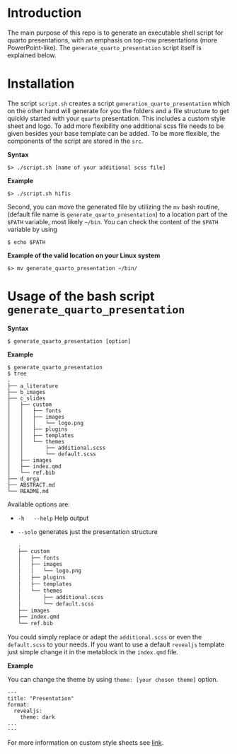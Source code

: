 # Introduction

The main purpose of this repo is to generate an executable shell script for quarto presentations, with an emphasis on top-row presentations (more PowerPoint-like). The `generate_quarto_presentation` script itself is explained below.

# Installation

The script `script.sh` creates a script `generation_quarto_presentation` which on the other hand will generate for you the folders and a file structure to get quickly started with your `quarto` presentation. This includes a custom style sheet and logo. To add more flexibility one additional scss file needs to be given besides your base template can be added. To be more flexible, the components of the script are stored in the `src`.

**Syntax**

```
$> ./script.sh [name of your additional scss file]
```

**Example**

```
$> ./script.sh hifis
```

Second, you can move the generated file by utilizing the `mv` bash routine,  (default file name is `generate_quarto_presentation`) to a location part of the `$PATH` variable, most likely `~/bin`. You can check the content of the `$PATH` variable by using

```
$ echo $PATH
```

**Example of the valid location on your Linux system**

```
$> mv generate_quarto_presentation ~/bin/
```

# Usage of the bash script `generate_quarto_presentation`

**Syntax**

```
$ generate_quarto_presentation [option]
```

**Example**

```
$ generate_quarto_presentation
$ tree
.
├── a_literature
├── b_images
├── c_slides
│   ├── custom
│   │   ├── fonts
│   │   ├── images
│   │   │   └── logo.png
│   │   ├── plugins
│   │   ├── templates
│   │   └── themes
│   │       ├── additional.scss
│   │       └── default.scss
│   ├── images
│   ├── index.qmd
│   └── ref.bib
├── d_orga
├── ABSTRACT.md
└── README.md
```

Available options are: 

- `-h   --help` Help output
- `--solo` generates just the presentation structure

    ```bash
    .
    ├── custom
    │   ├── fonts
    │   ├── images
    │   │   └── logo.png
    │   ├── plugins
    │   ├── templates
    │   └── themes
    │       ├── additional.scss
    │       └── default.scss
    ├── images
    ├── index.qmd
    └── ref.bib
    ```
    
You could simply replace or adapt the `additional.scss` or even the `default.scss` to your needs. If you want to use a default `revealjs` template just simple change it in the metablock in the `index.qmd` file. 

**Example**

You can change the theme by using `theme: [your chosen theme]` option.

```
---
title: "Presentation"
format:
  revealjs: 
    theme: dark
...
---
```

For more information on custom style sheets see [link](https://quarto.org/docs/presentations/revealjs/themes.html).
